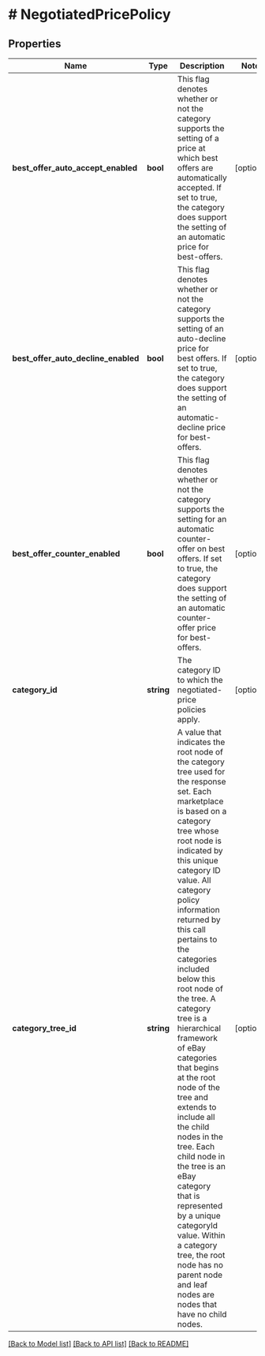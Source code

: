 # # NegotiatedPricePolicy

## Properties

Name | Type | Description | Notes
------------ | ------------- | ------------- | -------------
**best_offer_auto_accept_enabled** | **bool** | This flag denotes whether or not the category supports the setting of a price at which best offers are automatically accepted. If set to true, the category does support the setting of an automatic price for best-offers. | [optional]
**best_offer_auto_decline_enabled** | **bool** | This flag denotes whether or not the category supports the setting of an auto-decline price for best offers. If set to true, the category does support the setting of an automatic-decline price for best-offers. | [optional]
**best_offer_counter_enabled** | **bool** | This flag denotes whether or not the category supports the setting for an automatic counter-offer on best offers. If set to true, the category does support the setting of an automatic counter-offer price for best-offers. | [optional]
**category_id** | **string** | The category ID to which the negotiated-price policies apply. | [optional]
**category_tree_id** | **string** | A value that indicates the root node of the category tree used for the response set. Each marketplace is based on a category tree whose root node is indicated by this unique category ID value. All category policy information returned by this call pertains to the categories included below this root node of the tree. A category tree is a hierarchical framework of eBay categories that begins at the root node of the tree and extends to include all the child nodes in the tree. Each child node in the tree is an eBay category that is represented by a unique categoryId value. Within a category tree, the root node has no parent node and leaf nodes are nodes that have no child nodes. | [optional]

[[Back to Model list]](../../README.md#models) [[Back to API list]](../../README.md#endpoints) [[Back to README]](../../README.md)
